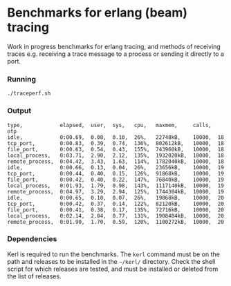 # Benchmarks for erlang (beam) tracing

Work in progress benchmarks for erlang tracing, and methods of receiving traces e.g. receiving a trace message to a process or sending it directly to a port.

### Running

```shell
./traceperf.sh
```

### Output

```
type,            elapsed,  user,  sys,   cpu,   maxmem,     calls,  otp
idle,            0:00.69,  0.08,  0.10,  26%,   22748kB,    10000,  18
tcp_port,        0:00.83,  0.39,  0.74,  136%,  802612kB,   10000,  18
file_port,       0:00.63,  0.54,  0.43,  155%,  743960kB,   10000,  18
local_process,   0:03.71,  2.90,  2.12,  135%,  1932020kB,  10000,  18
remote_process,  0:04.42,  3.43,  1.63,  114%,  1782040kB,  10000,  18
idle,            0:00.66,  0.13,  0.04,  26%,   23656kB,    10000,  19
tcp_port,        0:00.44,  0.40,  0.15,  126%,  91868kB,    10000,  19
file_port,       0:00.42,  0.40,  0.22,  147%,  76840kB,    10000,  19
local_process,   0:01.93,  1.79,  0.98,  143%,  1117140kB,  10000,  19
remote_process,  0:04.97,  3.29,  2.94,  125%,  1744304kB,  10000,  19
idle,            0:00.65,  0.10,  0.07,  26%,   19868kB,    10000,  20
tcp_port,        0:00.42,  0.37,  0.14,  122%,  82120kB,    10000,  20
file_port,       0:00.41,  0.38,  0.17,  135%,  72716kB,    10000,  20
local_process,   0:02.14,  2.04,  0.77,  131%,  1908484kB,  10000,  20
remote_process,  0:01.90,  1.70,  0.59,  120%,  1100272kB,  10000,  20
```

### Dependencies

Kerl is required to run the benchmarks. The `kerl` command must be on the path and releases to be installed in the `~/kerl/` directory. Check the shell script for which releases are tested, and must be installed or deleted from the list of releases.
